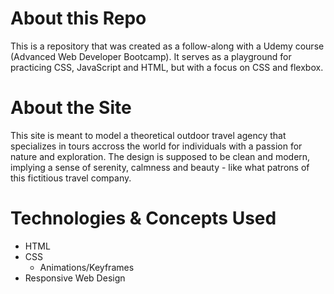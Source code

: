 # About this Repo 

This is a repository that was created as a follow-along with a Udemy course (Advanced Web Developer Bootcamp). It serves as a playground for practicing CSS, JavaScript and HTML, but with a focus on CSS and flexbox. 

# About the Site 

This site is meant to model a theoretical outdoor travel agency that specializes in tours accross the world for individuals with a passion for nature and exploration. The design is supposed to be clean and modern, implying a sense of serenity, calmness and beauty - like what patrons of this fictitious travel company. 

# Technologies & Concepts Used 

* HTML 
* CSS 
    * Animations/Keyframes
* Responsive Web Design 